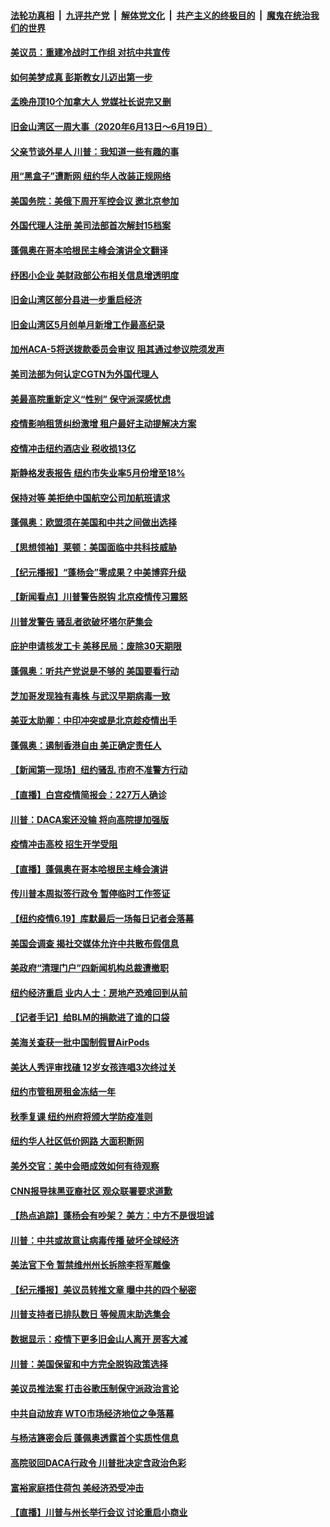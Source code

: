 ####  [法轮功真相](../../../../basic/blob/master/README.md?t=06210331) &nbsp;|&nbsp; [九评共产党](../../../../9ping.md/blob/master/README.md?t=06210331) &nbsp;|&nbsp; [解体党文化](../../../../jtdwh.md/blob/master/README.md?t=06210331)  &nbsp;|&nbsp; [共产主义的终极目的](../../../../gczydzjmd.md/blob/master/README.md?t=06210331) &nbsp;|&nbsp; [魔鬼在统治我们的世界](../../../../mgztzwmdsj.md/blob/master/README.md?t=06210331) 

#### [美议员：重建冷战时工作组 对抗中共宣传](../pages/nsc412/n12200449.md?t=06210331) 

#### [如何美梦成真 彭斯教女儿迈出第一步](../pages/nsc412/n12200401.md?t=06210331) 

#### [孟晚舟顶10个加拿大人 党媒社长说完又删](../pages/nsc412/n12200398.md?t=06210331) 

#### [旧金山湾区一周大事（2020年6月13日〜6月19日）](../pages/nsc412/n12200439.md?t=06210331) 

#### [父亲节谈外星人 川普：我知道一些有趣的事](../pages/nsc412/n12200212.md?t=06210331) 

#### [用“黑盒子”遭断网   纽约华人改装正规网络](../pages/nsc412/n12199538.md?t=06210331) 

#### [美国务院：美俄下周开军控会议 邀北京参加](../pages/nsc412/n12200097.md?t=06210331) 

#### [外国代理人注册 美司法部首次解封15档案](../pages/nsc412/n12199547.md?t=06210331) 

#### [蓬佩奥在哥本哈根民主峰会演讲全文翻译](../pages/nsc412/n12199290.md?t=06210331) 

#### [纾困小企业 美财政部公布相关信息增透明度](../pages/nsc412/n12199644.md?t=06210331) 

#### [旧金山湾区部分县进一步重启经济](../pages/nsc412/n12199750.md?t=06210331) 

#### [旧金山湾区5月创单月新增工作最高纪录](../pages/nsc412/n12199698.md?t=06210331) 

#### [加州ACA-5将送拨款委员会审议 阻其通过参议院须发声](../pages/nsc412/n12199686.md?t=06210331) 

#### [美司法部为何认定CGTN为外国代理人](../pages/nsc412/n12199531.md?t=06210331) 

#### [美最高院重新定义“性别” 保守派深感忧虑](../pages/nsc412/n12199501.md?t=06210331) 

#### [疫情影响租赁纠纷激增  租户最好主动提解决方案](../pages/nsc412/n12199526.md?t=06210331) 

#### [疫情冲击纽约酒店业 税收损13亿](../pages/nsc412/n12199565.md?t=06210331) 

#### [斯静格发表报告   纽约市失业率5月份增至18%](../pages/nsc412/n12199556.md?t=06210331) 

#### [保持对等 美拒绝中国航空公司加航班请求](../pages/nsc412/n12199377.md?t=06210331) 

#### [蓬佩奥：欧盟须在美国和中共之间做出选择](../pages/nsc412/n12199184.md?t=06210331) 

#### [【思想领袖】莱顿：美国面临中共科技威胁](../pages/nsc412/n12033930.md?t=06210331) 

#### [【纪元播报】“蓬杨会”零成果？中美博弈升级](../pages/nsc412/n12199275.md?t=06210331) 

#### [【新闻看点】川普警告脱钩 北京疫情传习震怒](../pages/nsc412/n12198957.md?t=06210331) 

#### [川普发警告 骚乱者欲破坏塔尔萨集会](../pages/nsc412/n12199233.md?t=06210331) 

#### [庇护申请核发工卡 美移民局：废除30天期限](../pages/nsc412/n12199178.md?t=06210331) 

#### [蓬佩奥：听共产党说是不够的 美国要看行动](../pages/nsc412/n12198968.md?t=06210331) 

#### [芝加哥发现独有毒株 与武汉早期病毒一致](../pages/nsc412/n12199036.md?t=06210331) 

#### [美亚太助卿：中印冲突或是北京趁疫情出手](../pages/nsc412/n12198861.md?t=06210331) 

#### [蓬佩奥：遏制香港自由 美正确定责任人](../pages/nsc412/n12198814.md?t=06210331) 

#### [【新闻第一现场】纽约骚乱 市府不准警方行动](../pages/nsc412/n12198905.md?t=06210331) 

#### [【直播】白宫疫情简报会：227万人确诊](../pages/nsc412/n12198669.md?t=06210331) 

#### [川普：DACA案还没输 将向高院提加强版](../pages/nsc412/n12198635.md?t=06210331) 

#### [疫情冲击高校 招生开学受阻](../pages/nsc412/n12198698.md?t=06210331) 

#### [【直播】蓬佩奥在哥本哈根民主峰会演讲](../pages/nsc412/n12198355.md?t=06210331) 

#### [传川普本周拟签行政令 暂停临时工作签证](../pages/nsc412/n12198579.md?t=06210331) 

#### [【纽约疫情6.19】库默最后一场每日记者会落幕](../pages/nsc412/n12197864.md?t=06210331) 

#### [美国会调查 揭社交媒体允许中共散布假信息](../pages/nsc412/n12198310.md?t=06210331) 

#### [美政府“清理门户”四新闻机构总裁遭撤职](../pages/nsc412/n12198300.md?t=06210331) 

#### [纽约经济重启 业内人士：房地产恐难回到从前](../pages/nsc412/n12197038.md?t=06210331) 

#### [【记者手记】给BLM的捐款进了谁的口袋](../pages/nsc412/n12197012.md?t=06210331) 

#### [美海关查获一批中国制假冒AirPods](../pages/nsc412/n12197717.md?t=06210331) 

#### [美达人秀评审找碴 12岁女孩连唱3次终过关](../pages/nsc412/n12197427.md?t=06210331) 

#### [纽约市管租房租金冻结一年](../pages/nsc412/n12197055.md?t=06210331) 

#### [秋季复课 纽约州府将颁大学防疫准则](../pages/nsc412/n12197049.md?t=06210331) 

#### [纽约华人社区低价网路  大面积断网](../pages/nsc412/n12197033.md?t=06210331) 

#### [美外交官：美中会晤成效如何有待观察](../pages/nsc412/n12196954.md?t=06210331) 

#### [CNN报导抹黑亚裔社区 观众联署要求道歉](../pages/nsc412/n12197121.md?t=06210331) 

#### [【热点追踪】蓬杨会有吵架？ 美方：中方不是很坦诚](../pages/nsc412/n12197128.md?t=06210331) 

#### [川普：中共或故意让病毒传播 破坏全球经济](../pages/nsc412/n12196283.md?t=06210331) 

#### [美法官下令 暂禁维州州长拆除李将军雕像](../pages/nsc412/n12196655.md?t=06210331) 

#### [【纪元播报】美议员转推文章 曝中共的四个秘密](../pages/nsc412/n12196667.md?t=06210331) 

#### [川普支持者已排队数日 等候周末助选集会](../pages/nsc412/n12196535.md?t=06210331) 

#### [数据显示：疫情下更多旧金山人离开 房客大减](../pages/nsc412/n12196716.md?t=06210331) 

#### [川普：美国保留和中方完全脱钩政策选择](../pages/nsc412/n12196511.md?t=06210331) 

#### [美议员推法案 打击谷歌压制保守派政治言论](../pages/nsc412/n12196420.md?t=06210331) 

#### [中共自动放弃 WTO市场经济地位之争落幕](../pages/nsc412/n12196264.md?t=06210331) 

#### [与杨洁篪密会后 蓬佩奥透露首个实质性信息](../pages/nsc412/n12196373.md?t=06210331) 

#### [高院驳回DACA行政令 川普批决定含政治色彩](../pages/nsc412/n12195892.md?t=06210331) 

#### [富裕家庭捂住荷包 美经济恐受冲击](../pages/nsc412/n12196217.md?t=06210331) 

#### [【直播】川普与州长举行会议 讨论重启小商业](../pages/nsc412/n12196074.md?t=06210331) 

